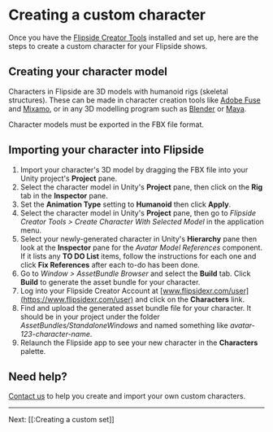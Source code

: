 # Creating a custom character

Once you have the [Flipside Creator Tools](/docs/1.0/creator-tools) installed and set up,
here are the steps to create a custom character for your Flipside shows.

## Creating your character model

Characters in Flipside are 3D models with humanoid rigs (skeletal structures). These can
be made in character creation tools like [Adobe Fuse](http://www.adobe.com/ca/products/fuse.html)
and [Mixamo](https://www.mixamo.com/#/), or in any 3D modelling program such as
[Blender](https://www.blender.org/) or [Maya](https://www.autodesk.ca/en/products/maya/overview).

Character models must be exported in the FBX file format.

## Importing your character into Flipside

1. Import your character's 3D model by dragging the FBX file into your Unity project's
   **Project** pane.
2. Select the character model in Unity's **Project** pane, then click on the **Rig** tab
   in the **Inspector** pane.
3. Set the **Animation Type** setting to **Humanoid** then click **Apply**.
4. Select the character model in Unity's **Project** pane, then go to _Flipside Creator
   Tools > Create Character With Selected Model_ in the application menu.
5. Select your newly-generated character in Unity's **Hierarchy** pane then look at
   the **Inspector** pane for the _Avatar Model References_ component. If it lists
   any **TO DO List** items, follow the instructions for each one and click
   **Fix References** after each to-do has been done.
6. Go to _Window > AssetBundle Browser_ and select the **Build** tab. Click **Build**
   to generate the asset bundle for your character.
7. Log into your Flipside Creator Account at [www.flipsidexr.com/user](https://www.flipsidexr.com/user)
   and click on the **Characters** link.
8. Find and upload the generated asset bundle file for your character. It should be
   in your project under the folder _AssetBundles/StandaloneWindows_ and named
   something like _avatar-123-character-name_.
9. Relaunch the Flipside app to see your new character in the **Characters** palette.

## Need help?

[Contact us](/contact) to help you create and import your own custom characters.

---

Next: [[:Creating a custom set]]
